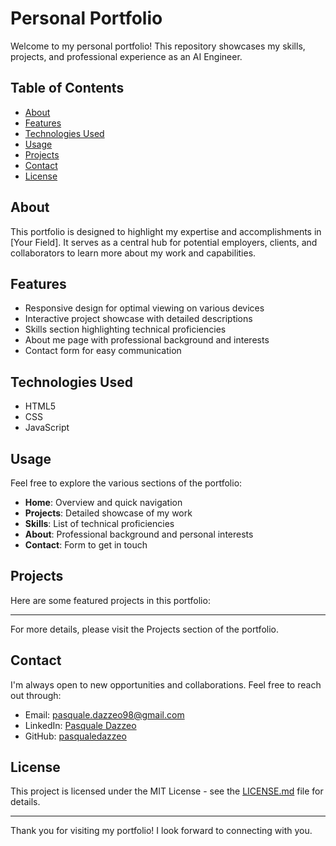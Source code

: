 # Personal Portfolio

Welcome to my personal portfolio! This repository showcases my skills, projects, and professional experience as an AI Engineer.

## Table of Contents

- [About](#about)
- [Features](#features)
- [Technologies Used](#technologies-used)
- [Usage](#usage)
- [Projects](#projects)
- [Contact](#contact)
- [License](#license)

## About

This portfolio is designed to highlight my expertise and accomplishments in [Your Field]. It serves as a central hub for potential employers, clients, and collaborators to learn more about my work and capabilities.

## Features

- Responsive design for optimal viewing on various devices
- Interactive project showcase with detailed descriptions
- Skills section highlighting technical proficiencies
- About me page with professional background and interests
- Contact form for easy communication

## Technologies Used

- HTML5
- CSS
- JavaScript

## Usage

Feel free to explore the various sections of the portfolio:

- **Home**: Overview and quick navigation
- **Projects**: Detailed showcase of my work
- **Skills**: List of technical proficiencies
- **About**: Professional background and personal interests
- **Contact**: Form to get in touch

## Projects

Here are some featured projects in this portfolio:

----

For more details, please visit the Projects section of the portfolio.

## Contact

I'm always open to new opportunities and collaborations. Feel free to reach out through:

- Email: pasquale.dazzeo98@gmail.com
- LinkedIn: [Pasquale Dazzeo](https://www.linkedin.com/in/pasquale-dazzeo/)
- GitHub: [pasqualedazzeo](https://github.com/pasqualedazzeo)

## License

This project is licensed under the MIT License - see the [LICENSE.md](LICENSE.md) file for details.

---

Thank you for visiting my portfolio! I look forward to connecting with you.